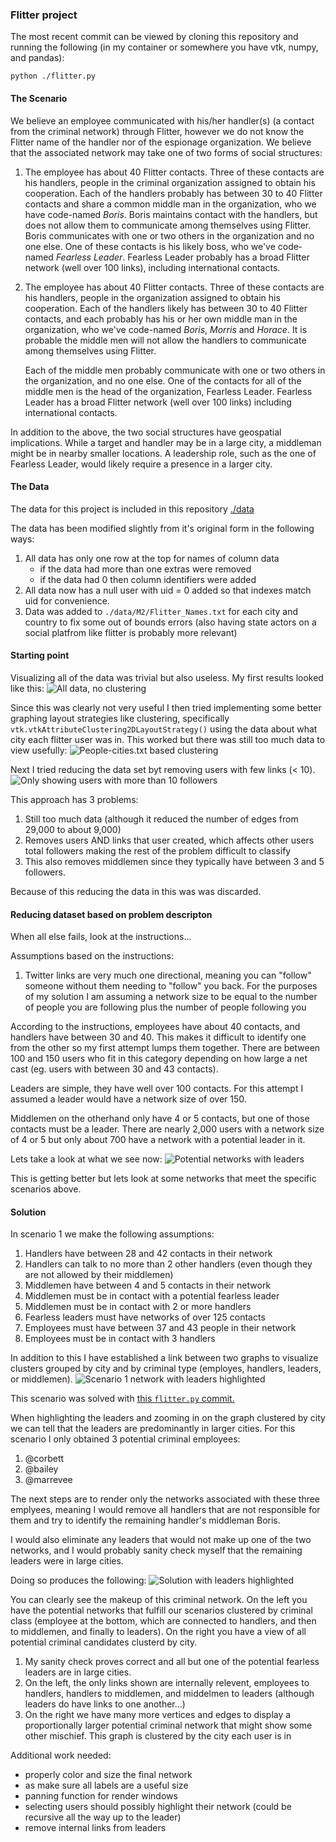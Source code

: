 ### Flitter project

The most recent commit can be viewed by cloning this repository and running the
following (in my container or somewhere you have vtk, numpy, and pandas):
```
python ./flitter.py
```

#### The Scenario
We believe an employee communicated with his/her handler(s) (a contact from the
criminal network) through Flitter, however we do not know the Flitter name of 
the handler nor of the espionage organization. We believe that the associated 
network may take one of two forms of social structures:

1. The employee has about 40 Flitter contacts. Three of these contacts are his 
   handlers, people in the criminal organization assigned to obtain his 
   cooperation. Each of the handlers probably has between 30 to 40 Flitter 
   contacts and share a common middle man in the organization, who we have 
   code-named *Boris*. Boris maintains contact with the handlers, but does not 
   allow them to communicate among themselves using Flitter. Boris communicates 
   with one or two others in the organization and no one else. One of these 
   contacts is his likely boss, who we've code­named *Fearless Leader*. Fearless 
   Leader probably has a broad Flitter network (well over 100 links), including 
   international contacts.

2. The employee has about 40 Flitter contacts. Three of these contacts are his 
   handlers, people in the organization assigned to obtain his cooperation. Each 
   of the handlers likely has between 30 to 40 Flitter contacts, and each probably 
   has his or her own middle man in the organization, who we've code-named *Boris*, 
   *Morris* and *Horace*. It is probable the middle men will not allow the handlers
   to communicate among themselves using Flitter. 

   Each of the middle men probably communicate with one or two others in the 
   organization, and no one else. One of the contacts for all of the middle men 
   is the head of the organization, Fearless Leader. Fearless Leader has a 
   broad Flitter network (well over 100 links) including international contacts.

In addition to the above, the two social structures have geospatial 
implications. While a target and handler may be in a large city, a middleman
might be in nearby smaller locations. A leadership role, such as the one of 
Fearless Leader, would likely require a presence in a larger city.

#### The Data
The data for this project is included in this repository [./data](../master/data/)

The data has been modified slightly from it's original form in the following
ways:
1. All data has only one row at the top for names of column data
   * if the data had more than one extras were removed
   * if the data had 0 then column identifiers were added
2. All data now has a null user with uid = 0 added so that indexes match uid for
   convenience.
3. Data was added to `./data/M2/Flitter_Names.txt` for each city and country to
   fix some out of bounds errors (also having state actors on a social platfrom
   like flitter is probably more relevant)

#### Starting point
Visualizing all of the data was trivial but also useless.  My first results
looked like this:
![All data, no clustering][alldata]

Since this was clearly not very useful I then tried implementing some better
graphing layout strategies like clustering, specifically
`vtk.vtkAttributeClustering2DLayoutStrategy()` using the data about what city
each flitter user was in.  This worked but there was still too much data to
view usefully:
![People-cities.txt based clustering][communities]

Next I tried reducing the data set byt removing users with few links (< 10).
![Only showing users with more than 10 followers][reduced]

This approach has 3 problems:
1. Still too much data (although it reduced the number of edges from 29,000 to
   about 9,000)
2. Removes users AND links that user created, which affects other users total
   followers making the rest of the problem difficult to classify
3. This also removes middlemen since they typically have between 3 and 5
   followers.

Because of this reducing the data in this was was discarded.

#### Reducing dataset based on problem descripton
When all else fails, look at the instructions...

Assumptions based on the instructions:
1. Twitter links are very much one directional, meaning you can "follow" someone
   without them needing to "follow" you back.  For the purposes of my solution I
   am assuming a network size to be equal to the number of people you are
   following plus the number of people following you

According to the instructions, employees have about 40 contacts, and handlers
have between 30 and 40.  This makes it difficult to identify one from the other
so my first attempt lumps them together.  There are between 100 and 150
users who fit in this category depending on how large a net cast (eg. users with
between 30 and 43 contacts).

Leaders are simple, they have well over 100 contacts.  For this attempt I
assumed a leader would have a network size of over 150.

Middlemen on the otherhand only have 4 or 5 contacts, but one of those contacts
must be a leader.  There are nearly 2,000 users with a network size of 4 or 5
but only about 700 have a network with a potential leader in it.

Lets take a look at what we see now:
![Potential networks with leaders][potentials2]

This is getting better but lets look at some networks that meet the specific
scenarios above.

#### Solution
In scenario 1 we make the following assumptions:
1. Handlers have between 28 and 42 contacts in their network
2. Handlers can talk to no more than 2 other handlers (even though they are not
   allowed by their middlemen)
3. Middlemen have between 4 and 5 contacts in their network
4. Middlemen must be in contact with a potential fearless leader
5. Middlemen must be in contact with 2 or more handlers
6. Fearless leaders must have networks of over 125 contacts
7. Employees must have between 37 and 43 people in their network
8. Employees must be in contact with 3 handlers

In addition to this I have established a link between two graphs to visualize
clusters grouped by city and by criminal type (employes, handlers, leaders, or
middlemen).
![Scenario 1 network with leaders highlighted][scenario1]

This scenario was solved with [this `flitter.py`
commit.](https://raw.githubusercontent.com/mkijowski/flitter/52779b33d14c42805c6bb52899751646d5aa5214/flitter.py)

When highlighting the leaders and zooming in on the graph clustered by city we
can tell that the leaders are predominantly in larger cities.  For this scenario
I only obtained 3 potential criminal employees:

1. @corbett
2. @bailey
3. @marrevee

The next steps are to render only the networks associated with
these three emplyees, meaning I would remove all handlers that are not responsible
for them and try to identify the remaining handler's middleman Boris.

I would also eliminate any leaders that would not make up one of the two
networks, and I would probably sanity check myself that the remaining leaders were in
large cities.

Doing so produces the following:
![Solution with leaders highlighted][solution]

You can clearly see the makeup of this criminal network.  On the left you have
the potential networks that fulfill our scenarios clustered by criminal class
(employee at the bottom, which are connected to handlers, and then to middlemen, 
and finally to leaders).  On the right you have a view of all potential criminal
candidates clusterd by city.

1. My sanity check proves correct and all but one of the potential fearless 
   leaders are in large cities.
2. On the left, the only links shown are internally relevent, employees to handlers, handlers to
   middlemen, and middelmen to leaders (although leaders do have links to one
   another...)
3. On the right we have many more vertices and edges to display a proportionally
   larger potential criminal network that might show some other mischief.  This
   graph is clustered by the city each user is in

Additional work needed:
* properly color and size the final network
* as make sure all labels are a useful size
* panning function for render windows
* selecting users should possibly highlight their network (could be recursive
  all the way up to the leader)
* remove internal links from leaders



[alldata]: https://raw.githubusercontent.com/mkijowski/flitter/master/images/alldata.png
[communities]: https://raw.githubusercontent.com/mkijowski/flitter/master/images/communities.png
[reduced]:https://raw.githubusercontent.com/mkijowski/flitter/master/images/reduced-communities.png
[potentials1]: https://raw.githubusercontent.com/mkijowski/flitter/master/images/potentials1.png
[potentials2]: https://raw.githubusercontent.com/mkijowski/flitter/master/images/potentials2.png
[scenario1]: https://raw.githubusercontent.com/mkijowski/flitter/master/images/scenario1.png
[solution]: https://raw.githubusercontent.com/mkijowski/flitter/master/images/solution.png 
